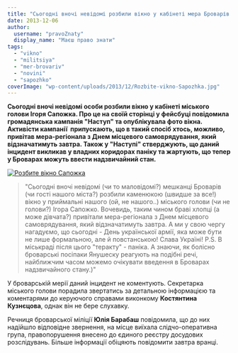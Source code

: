 ```yaml
---
title: "Сьогодні вночі невідомі розбили вікно у кабінеті мера Броварів Сапожка"
date: 2013-12-06
author: 
  username: "pravoZnaty"
  display_name: "Маєш право знати"
tags: 
  - "vikno"
  - "militsiya"
  - "mer-brovariv"
  - "novini"
  - "sapozhko"
coverImage: "wp-content/uploads/2013/12/Rozbite-vikno-Sapozhka.jpg"
---
```


**Сьогодні вночі невідомі особи розбили вікно у кабінеті міського голови Ігоря Сапожка. Про це на своїй сторінці у фейсбуці повідомила громадянська кампанія "Наступ" та опублікувала фото вікна. Активісти кампанії  припускають, що в такий спосіб хтось, можливо, привітав мера-регіонала з Днем місцевого самоврядування, який відзначатимуть завтра. Також у "Наступі" стверджують, що даний інцидент викликав у владних коридорах паніку та жартують, що тепер у Броварах можуть ввести надзвичайний стан.** 

[![Розбите вікно Сапожка](https://mpz.brovary.org/wp-content/uploads/2013/12/Rozbite-vikno-Sapozhka.jpg)](https://mpz.brovary.org/wp-content/uploads/2013/12/Rozbite-vikno-Sapozhka.jpg)

> "Сьогодні вночі невідомі (чи то маловідомі?) мешканці Броварів (чи гості нашого міста?) розбили каменюкою (швидше за все!) вікно у приймальні нашого (ой, не нашого..) міського голови (чи не голови?) Ігора Сапожко. Вочевидь, таким чином браві хлопці (а може дівчата?) привітали мера-регіонала з Днем місцевого самоврядування, який відзначатимуть завтра. А ми у свою чергу нагадуємо, що сьогодні - День української армії, яка може бути не лише формальною, але й повстанською! Слава Україні! P.S. В міськраді після цього "теракту" - паніка. А знаючи, як болісно броварські посіпаки Янушеску реагують на подібні речі, найближчим часом можемо очікувати введення в Броварах надзвичайного стану.)"

У броварській мерії даний інцидент не коментують. Секретарка міського голови порадила звертатись за детальною інформацією та коментарями до керуючого справами виконкому **Костянтина Кузнєцова**, однак він не бере слухавку.

Речниця броварської міліції **Юлія Барабаш** повідомила, що до них надійшло відповідне звернення, на місце виїхала слідчо-оперативна група, правопорушення внесено до єдиного реєстру досудових розслідувань. Більше інформації обіцяють повідомити завтра вранці.
